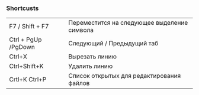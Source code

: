 ### Shortcusts

|  |  |
| :--- | :--- |
| F7 / Shift + F7 | Переместится на следующее выделение символа |
| Ctrl + PgUp /PgDown | Следующий / Предыдущий таб |
| Ctrl+X | Вырезать линию |
| Ctrl+Shift+K | Удалить линию |
| Crtl+K Ctrl+P | Список открытых для редактирования файлов |



